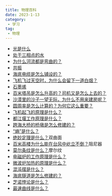 ```yaml
---
title: 物理百科
date: 2023-1-13
category:
 - 学习
tag:
 - 物理
---
```

- [光是什么](https://www.bilibili.com/video/BV1FK411i7pm)
- [处于三相点的水](https://www.bilibili.com/video/BV1TW411w7gf)
- [为什么河流都是弯曲的？](https://www.bilibili.com/video/BV1CV411b77q)
- [共振](https://www.bilibili.com/video/BV1xZ4y1372n)
- [海底电缆是怎么铺设的？](https://www.bilibili.com/video/BV1Uy4y1v7h6)
- [飞机飞过天空时，为什么会留下一道白烟？](https://www.bilibili.com/video/BV18K4y1L7Xa)
- [石墨烯](https://www.bilibili.com/video/BV1Ti4y1j7WW)
- [百米塔吊是怎么升高的？司机又是怎么上去的？](https://www.bilibili.com/video/BV1aK4y1f7hx)
- [沙漠里的沙子一望无际，为什么不用来建房呢？](https://www.bilibili.com/video/BV11K4y1j7sP)
- [圆周率是怎么计算的？为何它这么重要？](https://www.bilibili.com/video/BV1Ut4y1a7MX)
- [飞机起飞的原理是什么？](https://www.bilibili.com/video/BV1Bz4y1y7Rm)
- [都江堰工作原理是什么？](https://www.bilibili.com/video/BV1Hf4y1q7e1)
- [跨海大桥的桥墩是怎么修建的？](https://www.bilibili.com/video/BV15K411V7hy)
- [“熵”是什么？](https://www.bilibili.com/video/BV1Mi4y1L7o9)
- [绝妙定理是什么？](https://www.bilibili.com/video/BV1sy4y1B7MP)双曲面
- [百米高楼为什么能在台风中屹立不倒？](https://www.bilibili.com/video/BV1eD4y197cV)阻尼器
- [莫尔条纹是什么？](https://www.bilibili.com/video/BV1qp4y1Y7np)摩尔纹
- [电磁炉的工作原理是什么？](https://www.bilibili.com/video/BV1ev411k7Et)
- [微波炉加热的原理是什么？](https://www.bilibili.com/video/BV1G54y1178t)
- [混沌摆是什么？](https://www.bilibili.com/video/BV1Za4y1L7DN)
- [海底隧道是怎么修建的？](https://www.bilibili.com/video/BV12K4y1Y7YB)
- [芝诺悖论是什么？](https://www.bilibili.com/video/BV1Vf4y1X7ZY)
- [最速曲线是什么？](https://www.bilibili.com/video/BV1jC4y1t7Uz)










